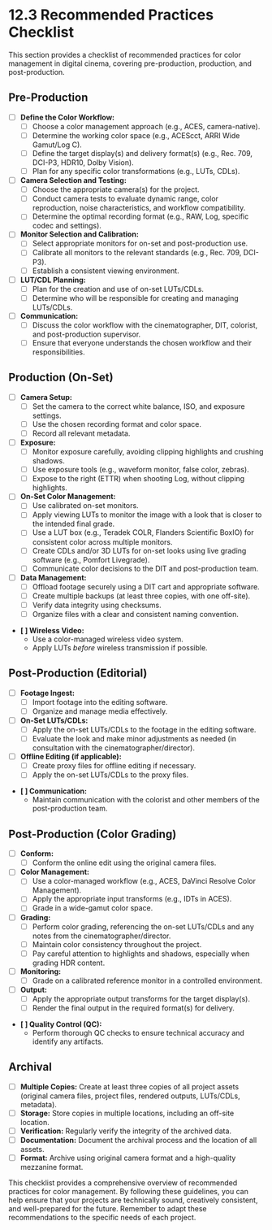 # 12.3 Recommended Practices Checklist

This section provides a checklist of recommended practices for color management in digital cinema, covering pre-production, production, and post-production.

## Pre-Production

*   [ ] **Define the Color Workflow:**
    *   [ ] Choose a color management approach (e.g., ACES, camera-native).
    *   [ ] Determine the working color space (e.g., ACEScct, ARRI Wide Gamut/Log C).
    *   [ ] Define the target display(s) and delivery format(s) (e.g., Rec. 709, DCI-P3, HDR10, Dolby Vision).
    *   [ ] Plan for any specific color transformations (e.g., LUTs, CDLs).

*   [ ] **Camera Selection and Testing:**
    *   [ ] Choose the appropriate camera(s) for the project.
    *   [ ] Conduct camera tests to evaluate dynamic range, color reproduction, noise characteristics, and workflow compatibility.
    *   [ ] Determine the optimal recording format (e.g., RAW, Log, specific codec and settings).

*   [ ] **Monitor Selection and Calibration:**
    *   [ ] Select appropriate monitors for on-set and post-production use.
    *   [ ] Calibrate all monitors to the relevant standards (e.g., Rec. 709, DCI-P3).
    *   [ ] Establish a consistent viewing environment.

*   [ ] **LUT/CDL Planning:**
    *   [ ] Plan for the creation and use of on-set LUTs/CDLs.
    *   [ ] Determine who will be responsible for creating and managing LUTs/CDLs.

*   [ ] **Communication:**
    *   [ ] Discuss the color workflow with the cinematographer, DIT, colorist, and post-production supervisor.
    *   [ ] Ensure that everyone understands the chosen workflow and their responsibilities.

## Production (On-Set)

*   [ ] **Camera Setup:**
    *   [ ] Set the camera to the correct white balance, ISO, and exposure settings.
    *   [ ] Use the chosen recording format and color space.
    *   [ ] Record all relevant metadata.

*   [ ] **Exposure:**
    *   [ ] Monitor exposure carefully, avoiding clipping highlights and crushing shadows.
    *   [ ] Use exposure tools (e.g., waveform monitor, false color, zebras).
    *   [ ] Expose to the right (ETTR) when shooting Log, without clipping highlights.

*   [ ] **On-Set Color Management:**
    *   [ ] Use calibrated on-set monitors.
    *   [ ] Apply viewing LUTs to monitor the image with a look that is closer to the intended final grade.
    *   [ ] Use a LUT box (e.g., Teradek COLR, Flanders Scientific BoxIO) for consistent color across multiple monitors.
    *   [ ] Create CDLs and/or 3D LUTs for on-set looks using live grading software (e.g., Pomfort Livegrade).
    *   [ ] Communicate color decisions to the DIT and post-production team.

*   [ ] **Data Management:**
    *   [ ] Offload footage securely using a DIT cart and appropriate software.
    *   [ ] Create multiple backups (at least three copies, with one off-site).
    *   [ ] Verify data integrity using checksums.
    *   [ ] Organize files with a clear and consistent naming convention.

* **[ ] Wireless Video:**
    * Use a color-managed wireless video system.
    * Apply LUTs *before* wireless transmission if possible.

## Post-Production (Editorial)

*   [ ] **Footage Ingest:**
    *   [ ] Import footage into the editing software.
    *   [ ] Organize and manage media effectively.

*   [ ] **On-Set LUTs/CDLs:**
    *   [ ] Apply the on-set LUTs/CDLs to the footage in the editing software.
    *   [ ] Evaluate the look and make minor adjustments as needed (in consultation with the cinematographer/director).

*   [ ] **Offline Editing (if applicable):**
    *   [ ] Create proxy files for offline editing if necessary.
    *   [ ] Apply the on-set LUTs/CDLs to the proxy files.

* **[ ] Communication:**
    * Maintain communication with the colorist and other members of the post-production team.

## Post-Production (Color Grading)

*   [ ] **Conform:**
    *   [ ] Conform the online edit using the original camera files.

*   [ ] **Color Management:**
    *   [ ] Use a color-managed workflow (e.g., ACES, DaVinci Resolve Color Management).
    *   [ ] Apply the appropriate input transforms (e.g., IDTs in ACES).
    *   [ ] Grade in a wide-gamut color space.

*   [ ] **Grading:**
    *   [ ] Perform color grading, referencing the on-set LUTs/CDLs and any notes from the cinematographer/director.
    *   [ ] Maintain color consistency throughout the project.
    *   [ ] Pay careful attention to highlights and shadows, especially when grading HDR content.

*   [ ] **Monitoring:**
    *   [ ] Grade on a calibrated reference monitor in a controlled environment.

*   [ ] **Output:**
    *   [ ] Apply the appropriate output transforms for the target display(s).
    *   [ ] Render the final output in the required format(s) for delivery.

* **[ ] Quality Control (QC):**
    * Perform thorough QC checks to ensure technical accuracy and identify any artifacts.

## Archival

*   [ ] **Multiple Copies:** Create at least three copies of all project assets (original camera files, project files, rendered outputs, LUTs/CDLs, metadata).
*   [ ] **Storage:** Store copies in multiple locations, including an off-site location.
*   [ ] **Verification:** Regularly verify the integrity of the archived data.
*   [ ] **Documentation:** Document the archival process and the location of all assets.
* [ ] **Format:** Archive using original camera format and a high-quality mezzanine format.

This checklist provides a comprehensive overview of recommended practices for color management. By following these guidelines, you can help ensure that your projects are technically sound, creatively consistent, and well-prepared for the future. Remember to adapt these recommendations to the specific needs of each project.
